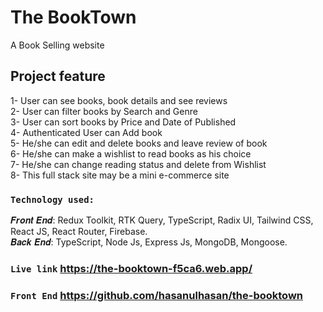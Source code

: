 # The BookTown
A Book Selling website

## Project feature
1- User can see books, book details and see reviews</br>
2- User can filter books by Search and Genre</br>
3- User can sort books by Price and Date of Published</br>
4- Authenticated User can Add book</br>
5- He/she can edit and delete books and leave review of book</br>
6- He/she can make a wishlist to read books as his choice</br>
7- He/she can change reading status and delete from Wishlist </br>
8- This full stack site may be a mini e-commerce site</br>

### `Technology used:`

𝑭𝒓𝒐𝒏𝒕 𝑬𝒏𝒅: Redux Toolkit, RTK Query, TypeScript, Radix UI, Tailwind CSS, React JS, React Router, Firebase. </br>
𝑩𝒂𝒄𝒌 𝑬𝒏𝒅: TypeScript, Node Js, Express Js, MongoDB, Mongoose. </br>


### `Live link` https://the-booktown-f5ca6.web.app/
### `Front End` https://github.com/hasanulhasan/the-booktown
